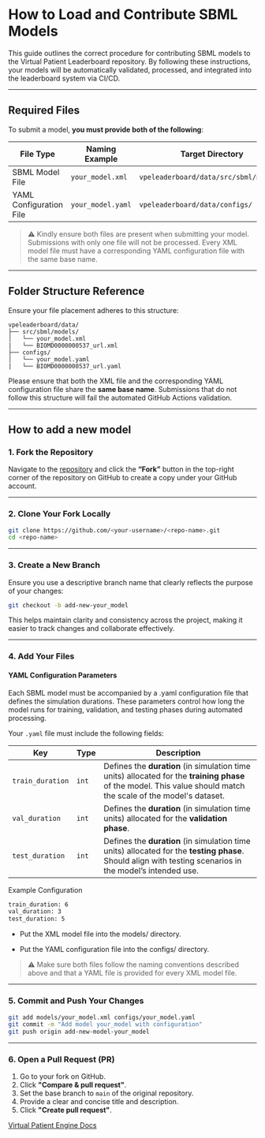 # How to Load and Contribute SBML Models

This guide outlines the correct procedure for contributing SBML models to the Virtual Patient Leaderboard repository. By following these instructions, your models will be automatically validated, processed, and integrated into the leaderboard system via CI/CD.

---

## Required Files

To submit a model, **you must provide both of the following**:

<!-- - **XML Model File**

  Example: `your_model.xml`  
  ➤ Place this in the `models/` directory.

- **YAML Configuration File**

  Example: `your_model.yaml`  
  ➤ Place this in the `configs/` directory.  -->

| File Type | Naming Example | Target Directory |
|-----------|----------------|------------------|
| SBML Model File | `your_model.xml` | `vpeleaderboard/data/src/sbml/models/` |
| YAML Configuration File | `your_model.yaml` | `vpeleaderboard/data/configs/` |


> ⚠️ Kindly ensure both files are present when submitting your model. Submissions with only one file will not be processed. Every XML model file must have a corresponding YAML configuration file with the same base name.

---

## Folder Structure Reference

Ensure your file placement adheres to this structure:

```
vpeleaderboard/data/
├── src/sbml/models/
│   └── your_model.xml
|   └── BIOMD0000000537_url.xml
├── configs/
│   └── your_model.yaml
|   └── BIOMD0000000537_url.yaml
```

 Please ensure that both the XML file and the corresponding YAML configuration file share the **same base name**.
 Submissions that do not follow this structure will fail the automated GitHub Actions validation.

---

## How to add a new model

### 1. Fork the Repository

Navigate to the [repository](https://github.com/VirtualPatientEngine/VPELeaderboard) and click the **“Fork”** button in the top-right corner of the repository on GitHub to create a copy under your GitHub account.

---

### 2. Clone Your Fork Locally

```bash
git clone https://github.com/<your-username>/<repo-name>.git
cd <repo-name>
```

---

### 3. Create a New Branch

Ensure you use a descriptive branch name that clearly reflects the purpose of your changes:

```bash
git checkout -b add-new-your_model
```
This helps maintain clarity and consistency across the project, making it easier to track changes and collaborate effectively.

---

### 4. Add Your Files

#### YAML Configuration Parameters

Each SBML model must be accompanied by a .yaml configuration file that defines the simulation durations. These parameters control how long the model runs for training, validation, and testing phases during automated processing.

Your `.yaml` file must include the following fields:

| Key               | Type   | Description                                                                                                                                                   |
|-------------------|--------|---------------------------------------------------------------------------------------------------------------------------------------------------------------|
| `train_duration`  | `int`  | Defines the **duration** (in simulation time units) allocated for the **training phase** of the model. This value should match the scale of the model's dataset. |
| `val_duration`    | `int`  | Defines the **duration** (in simulation time units) allocated for the **validation phase**.                                             |
| `test_duration`   | `int`  | Defines the **duration** (in simulation time units) allocated for the **testing phase**. Should align with testing scenarios in the model’s intended use.       |


Example Configuration

```bash
train_duration: 6
val_duration: 3
test_duration: 5
```

- Put the XML model file into the models/ directory.

- Put the YAML configuration file into the configs/ directory.

> ⚠️ Make sure both files follow the naming conventions described above and that a YAML file is provided for every XML model file.

---

### 5. Commit and Push Your Changes

```bash
git add models/your_model.xml configs/your_model.yaml
git commit -m "Add model your_model with configuration"
git push origin add-new-model-your_model
```

---

### 6. Open a Pull Request (PR)

1. Go to your fork on GitHub.
2. Click **"Compare & pull request"**.
3. Set the base branch to `main` of the original repository.
4. Provide a clear and concise title and description.
5. Click **"Create pull request"**.

[Virtual Patient Engine Docs](https://virtualpatientengine.github.io/AIAgents4Pharma/ops/DevOps/)

